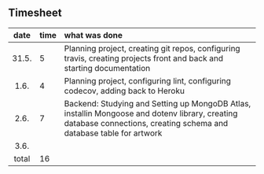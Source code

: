 ## Timesheet

| date  | time | what was done  |
| :----:|:-----| :-----|
| 31.5. | 5    | Planning project, creating git repos, configuring travis, creating projects front and back and starting documentation 
| 1.6.  | 4    | Planning project, configuring lint, configuring codecov, adding back to Heroku |
| 2.6.  | 7    | Backend: Studying and Setting up MongoDB Atlas, installin Mongoose and dotenv library, creating database connections, creating schema and database table for artwork |
| 3.6.  |     |  |
| total |  16    |    |


